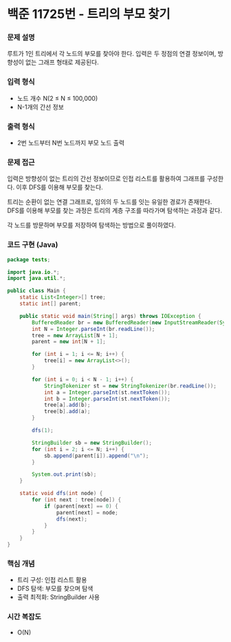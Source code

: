 # 백준 11725번 - 트리의 부모 찾기

### 문제 설명

루트가 1인 트리에서 각 노드의 부모를 찾아야 한다. 입력은 두 정점의 연결 정보이며, 방향성이 없는 그래프 형태로 제공된다.

### 입력 형식

- 노드 개수 N(2 ≤ N ≤ 100,000)
- N-1개의 간선 정보

### 출력 형식

- 2번 노드부터 N번 노드까지 부모 노드 출력

### 문제 접근

입력은 방향성이 없는 트리의 간선 정보이므로 인접 리스트를 활용하여 그래프를 구성한다.
이후 DFS를 이용해 부모를 찾는다.

트리는 순환이 없는 연결 그래프로, 임의의 두 노드를 잇는 유일한 경로가 존재한다.
DFS를 이용해 부모를 찾는 과정은 트리의 계층 구조를 따라가며 탐색하는 과정과 같다.

각 노드를 방문하며 부모를 저장하여 탐색하는 방법으로 풀이하였다.

### 코드 구현 (Java)

```java
package tests;

import java.io.*;
import java.util.*;

public class Main {
    static List<Integer>[] tree;
    static int[] parent;

    public static void main(String[] args) throws IOException {
        BufferedReader br = new BufferedReader(new InputStreamReader(System.in));
        int N = Integer.parseInt(br.readLine());
        tree = new ArrayList[N + 1];
        parent = new int[N + 1];

        for (int i = 1; i <= N; i++) {
            tree[i] = new ArrayList<>();
        }

        for (int i = 0; i < N - 1; i++) {
            StringTokenizer st = new StringTokenizer(br.readLine());
            int a = Integer.parseInt(st.nextToken());
            int b = Integer.parseInt(st.nextToken());
            tree[a].add(b);
            tree[b].add(a);
        }

        dfs(1);

        StringBuilder sb = new StringBuilder();
        for (int i = 2; i <= N; i++) {
            sb.append(parent[i]).append("\n");
        }

        System.out.print(sb);
    }

    static void dfs(int node) {
        for (int next : tree[node]) {
            if (parent[next] == 0) {
                parent[next] = node;
                dfs(next);
            }
        }
    }
}
```


### 핵심 개념

- 트리 구성: 인접 리스트 활용
- DFS 탐색: 부모를 찾으며 탐색
- 출력 최적화: StringBuilder 사용

### 시간 복잡도

- O(N)